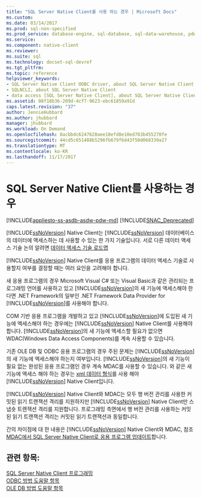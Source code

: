 ```yaml
---
title: "SQL Server Native Client를 사용 하는 경우 | Microsoft Docs"
ms.custom: 
ms.date: 03/14/2017
ms.prod: sql-non-specified
ms.prod_service: database-engine, sql-database, sql-data-warehouse, pdw
ms.service: 
ms.component: native-client
ms.reviewer: 
ms.suite: sql
ms.technology: docset-sql-devref
ms.tgt_pltfrm: 
ms.topic: reference
helpviewer_keywords:
- SQL Server Native Client ODBC driver, about SQL Server Native Client ODBC driver
- SQLNCLI, about SQL Server Native Client
- data access [SQL Server Native Client], about SQL Server Native Client
ms.assetid: 08f18b36-209d-4cf7-9623-ebc61859a91d
caps.latest.revision: "37"
author: JennieHubbard
ms.author: jhubbard
manager: jhubbard
ms.workload: On Demand
ms.openlocfilehash: 8acbbdc6247628aee18efd8e10ed783b455270fe
ms.sourcegitcommit: 44cd5c651488b5296fb679f6d43f50d068339a27
ms.translationtype: MT
ms.contentlocale: ko-KR
ms.lasthandoff: 11/17/2017
---
```

# <a name="when-to-use-sql-server-native-client"></a>SQL Server Native Client를 사용하는 경우
[!INCLUDE[appliesto-ss-asdb-asdw-pdw-md](../../includes/appliesto-ss-asdb-asdw-pdw-md.md)]
[!INCLUDE[SNAC_Deprecated](../../includes/snac-deprecated.md)]

  [!INCLUDE[ssNoVersion](../../includes/ssnoversion-md.md)] Native Client는 [!INCLUDE[ssNoVersion](../../includes/ssnoversion-md.md)] 데이터베이스의 데이터에 액세스하는 데 사용할 수 있는 한 가지 기술입니다.  서로 다른 데이터 액세스 기술 논의 알려면 [데이터 액세스 기술 로드맵](http://go.microsoft.com/fwlink/?LinkID=179186)  
  
 [!INCLUDE[ssNoVersion](../../includes/ssnoversion-md.md)] Native Client를 응용 프로그램의 데이터 액세스 기술로 사용할지 여부를 결정할 때는 여러 요인을 고려해야 합니다.  
  
 새 응용 프로그램의 경우 Microsoft Visual C# 또는 Visual Basic과 같은 관리되는 프로그래밍 언어를 사용하고 있고 [!INCLUDE[ssNoVersion](../../includes/ssnoversion-md.md)]의 새 기능에 액세스해야 한다면 .NET Framework의 일부인 .NET Framework Data Provider for [!INCLUDE[ssNoVersion](../../includes/ssnoversion-md.md)]를 사용해야 합니다.  
  
 COM 기반 응용 프로그램을 개발하고 있고 [!INCLUDE[ssNoVersion](../../includes/ssnoversion-md.md)]에 도입된 새 기능에 액세스해야 하는 경우에는 [!INCLUDE[ssNoVersion](../../includes/ssnoversion-md.md)] Native Client를 사용해야 합니다. [!INCLUDE[ssNoVersion](../../includes/ssnoversion-md.md)]의 새 기능에 액세스할 필요가 없으면 WDAC(Windows Data Access Components)를 계속 사용할 수 있습니다.  
  
 기존 OLE DB 및 ODBC 응용 프로그램의 경우 주된 문제는 [!INCLUDE[ssNoVersion](../../includes/ssnoversion-md.md)]의 새 기능에 액세스해야 하는지 여부입니다. [!INCLUDE[ssNoVersion](../../includes/ssnoversion-md.md)]의 새 기능이 필요 없는 완성된 응용 프로그램인 경우 계속 MDAC를 사용할 수 있습니다. 와 같은 새 기능에 액세스 해야 하는 경우는 [xml 데이터 형식](../../t-sql/xml/xml-transact-sql.md)를 사용 해야 [!INCLUDE[ssNoVersion](../../includes/ssnoversion-md.md)] Native Client입니다.  
  
 [!INCLUDE[ssNoVersion](../../includes/ssnoversion-md.md)] Native Client와 MDAC는 모두 행 버전 관리를 사용한 커밋된 읽기 트랜잭션 격리를 지원하지만 [!INCLUDE[ssNoVersion](../../includes/ssnoversion-md.md)] Native Client만 스냅숏 트랜잭션 격리를 지원합니다. 프로그래밍 측면에서 행 버전 관리를 사용하는 커밋된 읽기 트랜잭션 격리는 커밋된 읽기 트랜잭션과 동일합니다.  
  
 간의 차이점에 대 한 내용은 [!INCLUDE[ssNoVersion](../../includes/ssnoversion-md.md)] Native Client와 MDAC, 참조 [MDAC에서 SQL Server Native Client로 응용 프로그램 업데이트](../../relational-databases/native-client/applications/updating-an-application-to-sql-server-native-client-from-mdac.md)합니다.  
  
## <a name="see-also"></a>관련 항목:  
 [SQL Server Native Client 프로그래밍](../../relational-databases/native-client/sql-server-native-client-programming.md)   
 [ODBC 방법 도움말 항목](../../relational-databases/native-client-odbc-how-to/odbc-how-to-topics.md)   
 [OLE DB 방법 도움말 항목](../../relational-databases/native-client-ole-db-how-to/ole-db-how-to-topics.md)  
  
  
